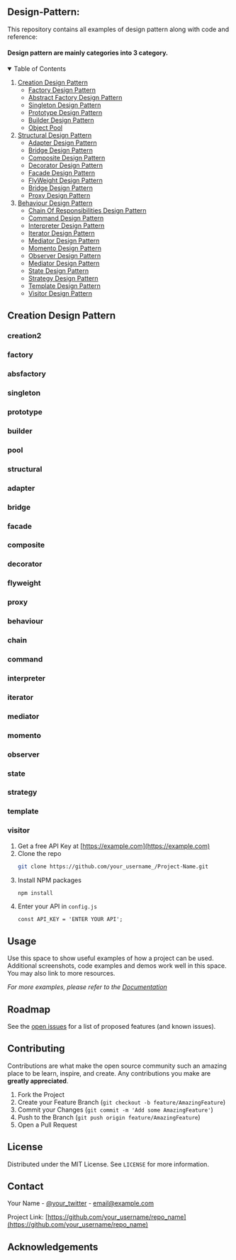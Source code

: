 <!-- PROJECT LOGO -->
<br />
<p align="left">
  <p align="left"><h2>Design-Pattern:</h2>
  <p>This repository contains all examples of design pattern along with code and reference:
 </p>
  <h4>Design pattern are mainly categories  into 3 category.</h4>
</p>
 
<!-- TABLE OF CONTENTS -->
<details open="open">
  <summary>Table of Contents</summary>
  <ol>
    <li>
      <a href="##creation-Design-Pattern">Creation Design Pattern</a>
      <ul>
        <li><a href="#factory">Factory Design Pattern</a></li>
        <li><a href="#absfactory">Abstract Factory Design Pattern</a></li>
        <li><a href="#singleton">Singleton Design Pattern</a></li>
        <li><a href="#prototype">Prototype Design Pattern</a></li>
        <li><a href="#builder">Builder Design Pattern</a></li>
        <li><a href="#pool">Object Pool</a></li>
      </ul>
    </li>
    <li>
      <a href="#structural">Structural Design Pattern</a>
      <ul>
        <li><a href="#adapter">Adapter Design Pattern</a></li>
        <li><a href="#bridge">Bridge Design Pattern</a></li>
        <li><a href="#decorator">Composite Design Pattern</a></li>
        <li><a href="#bridge">Decorator Design Pattern</a></li>
        <li><a href="#facade">Facade Design Pattern</a></li>
        <li><a href="#flyweight">FlyWeight Design Pattern</a></li>
        <li><a href="#bridge">Bridge Design Pattern</a></li>
        <li><a href="#proxy">Proxy Design Pattern</a></li>
      </ul>
    </li>
   <li>
      <a href="#behaviour">Behaviour  Design Pattern</a>
      <ul>
        <li><a href="#chain">Chain Of Responsibilities Design Pattern</a></li>
        <li><a href="#command">Command Design Pattern</a></li>
        <li><a href="#interpreter">Interpreter Design Pattern</a></li>
        <li><a href="#iterator">Iterator Design Pattern</a></li>
        <li><a href="#mediator">Mediator Design Pattern</a></li>
        <li><a href="#momento">Momento Design Pattern</a></li>
        <li><a href="#observer">Observer Design Pattern</a></li>
        <li><a href="#mediator">Mediator Design Pattern</a></li>
        <li><a href="#state">State Design Pattern</a></li>
        <li><a href="#strategy">Strategy Design Pattern</a></li>
        <li><a href="#template">Template Design Pattern</a></li>
        <li><a href="#visitor">Visitor Design Pattern</a></li>
      </ul>
    </li>
  </ol>
</details>

<!-- ROADMAP -->
## Creation Design Pattern

### creation2

### factory

### absfactory


### singleton

### prototype

### builder

### pool


### structural


### adapter


### bridge
### facade
### composite

### decorator

### flyweight
### proxy


### behaviour

### chain

### command

### interpreter


### iterator

### mediator

### momento


### observer

### state

### strategy

### template

### visitor

1. Get a free API Key at [https://example.com](https://example.com)
2. Clone the repo
   ```sh
   git clone https://github.com/your_username_/Project-Name.git
   ```
3. Install NPM packages
   ```sh
   npm install
   ```
4. Enter your API in `config.js`
   ```JS
   const API_KEY = 'ENTER YOUR API';
   ```



<!-- USAGE EXAMPLES -->
## Usage

Use this space to show useful examples of how a project can be used. Additional screenshots, code examples and demos work well in this space. You may also link to more resources.

_For more examples, please refer to the [Documentation](https://example.com)_



<!-- ROADMAP -->
## Roadmap

See the [open issues](https://github.com/othneildrew/Best-README-Template/issues) for a list of proposed features (and known issues).



<!-- CONTRIBUTING -->
## Contributing

Contributions are what make the open source community such an amazing place to be learn, inspire, and create. Any contributions you make are **greatly appreciated**.

1. Fork the Project
2. Create your Feature Branch (`git checkout -b feature/AmazingFeature`)
3. Commit your Changes (`git commit -m 'Add some AmazingFeature'`)
4. Push to the Branch (`git push origin feature/AmazingFeature`)
5. Open a Pull Request



<!-- LICENSE -->
## License

Distributed under the MIT License. See `LICENSE` for more information.



<!-- CONTACT -->
## Contact

Your Name - [@your_twitter](https://twitter.com/your_username) - email@example.com

Project Link: [https://github.com/your_username/repo_name](https://github.com/your_username/repo_name)



<!-- ACKNOWLEDGEMENTS -->
## Acknowledgements
 

